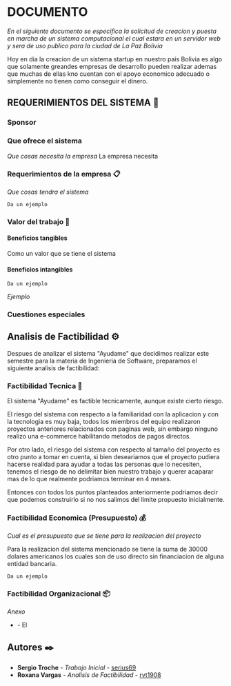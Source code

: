 ﻿# DOCUMENTO

_En el siguiente documento se especifica la solicitud de creacion y puesta en marcha de un sistema computacional el cual estara en un servidor web y sera de uso publico para la ciudad de La Paz Bolivia_

Hoy en dia la creacion de un sistema startup en nuestro pais Bolivia es algo que solamente greandes empresas de desarrollo pueden realizar ademas que muchas de ellas kno cuentan con el apoyo economico adecuado o simplemente no tienen como conseguir el dinero.

## REQUERIMIENTOS DEL SISTEMA 🚀
### Sponsor


### Que ofrece el sistema
_Que cosas necesita la empresa_
La empresa necesita 

### Requerimientos de la empresa 📋
_Que cosas tendra el sistema_

```
Da un ejemplo
```

### Valor del trabajo 🔧

#### Beneficios tangibles

Como un valor que se tiene el sistema 

#### Beneficios intangibles

```
Da un ejemplo
```

_Ejemplo_
### Cuestiones especiales 

## Analisis de Factibilidad  ⚙️

Despues de analizar el sistema "Ayudame" que decidimos realizar este semestre para la materia de Ingenieria de Software, preparamos el siguiente analisis de factibilidad:

### Factibilidad Tecnica 🔩

El sistema "Ayudame" es factible tecnicamente, aunque existe cierto riesgo.

El riesgo del sistema con respecto a la familiaridad con la aplicacion y con la tecnologia es muy baja, todos los miembros del equipo realizaron proyectos anteriores relacionados con paginas web, sin embargo ninguno realizo una e-commerce habilitando metodos de pagos directos.  

Por otro lado, el riesgo del sistema con respecto al tamaño del proyecto es otro punto a tomar en cuenta, si bien deseariamos que el proyecto pudiera hacerse realidad para ayudar a todas las personas que lo necesiten, tenemos el riesgo de no delimitar bien nuestro trabajo y querer acaparar mas de lo que realmente podriamos terminar en 4 meses.  

Entonces con todos los puntos planteados anteriormente podriamos decir que podemos construirlo si no nos salimos del limite propuesto inicialmente.

### Factibilidad Economica (Presupuesto) 💰

_Cual es el presupuesto que se tiene para la realizacion del proyecto_

Para la realizacion del sistema mencionado se tiene la suma de 30000 dolares americanos los cuales son de uso directo sin financiacion de alguna entidad bancaria.

```
Da un ejemplo
```

### Factibilidad Organizacional 📦




_Anexo_

* [](http:) - El 



## Autores ✒️

* **Sergio Troche** - *Trabajo Inicial* - [serius69](https://github.com/Serius69)
* **Roxana Vargas** - *Analisis de Factibilidad* - [rvt1908](https://github.com/rvt1908)
